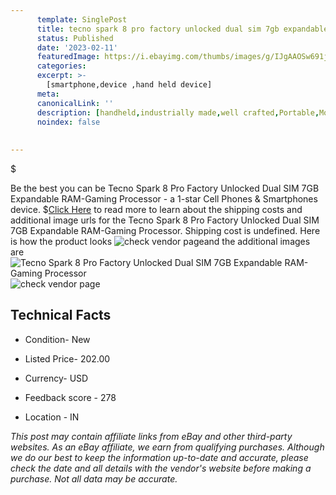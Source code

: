 ```yaml
---
      template: SinglePost
      title: tecno spark 8 pro factory unlocked dual sim 7gb expandable ram gaming processor
      status: Published
      date: '2023-02-11'
      featuredImage: https://i.ebayimg.com/thumbs/images/g/IJgAAOSw691jh3hA/s-l225.jpg
      categories: 
      excerpt: >-
        [smartphone,device ,hand held device]
      meta:
      canonicalLink: ''
      description: [handheld,industrially made,well crafted,Portable,Mobile,Compact,Convenient,Lightweight,Maneuverable,Man-portable,Miniature,Carriable,Hand-held,Light,Holdable,Transportable,Mobile device,Pocket-sized,On-the-go,Wireless,Cordless,Compact size,Convenient size, smartphone,device ,hand held device]
      noindex: false
      
        
---
```

$

Be the best you can be  Tecno Spark 8 Pro Factory Unlocked Dual SIM 7GB Expandable RAM-Gaming Processor - a 1-star Cell Phones & Smartphones device.
$[Click Here](https://www.ebay.com/itm/385265751041?hash=item59b3a0d401%3Ag%3AIJgAAOSw691jh3hA&mkevt=1&mkcid=1&mkrid=711-53200-19255-0&campid=%253CePNCampaignId%253E&customid=%253CreferenceId%253E&toolid=10049) to read more to learn about the shipping costs and additional image urls for the Tecno Spark 8 Pro Factory Unlocked Dual SIM 7GB Expandable RAM-Gaming Processor. Shipping cost is undefined. Here is how the product looks ![check vendor page](https://i.ebayimg.com/thumbs/images/g/IJgAAOSw691jh3hA/s-l225.jpg)and the additional images are![Tecno Spark 8 Pro Factory Unlocked Dual SIM 7GB Expandable RAM-Gaming Processor](https://i.ebayimg.com/images/g/IJgAAOSw691jh3hA/s-l500.jpg)![check vendor page](https://origin-galleryplus.ebayimg.com/ws/web/385265751041_2_0_1/225x225.jpg,https://origin-galleryplus.ebayimg.com/ws/web/385265751041_3_0_1/225x225.jpg,https://origin-galleryplus.ebayimg.com/ws/web/385265751041_4_0_1/225x225.jpg,https://origin-galleryplus.ebayimg.com/ws/web/385265751041_5_0_1/225x225.jpg,https://origin-galleryplus.ebayimg.com/ws/web/385265751041_6_0_1/225x225.jpg,https://origin-galleryplus.ebayimg.com/ws/web/385265751041_7_0_1/225x225.jpg)



 ## Technical Facts 



     
      

 - Condition- New 


      

 - Listed Price- 202.00 


      

 - Currency- USD 


      

 - Feedback score - 278 


      

 - Location - IN 


      
      

 *_This post may contain affiliate links from eBay and other third-party websites. As an eBay affiliate, we earn from qualifying purchases. Although we do our best to keep the information up-to-date and accurate, please check the date and all details with the vendor's website before making a purchase. Not all data may be accurate._*






